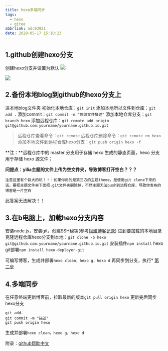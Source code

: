 ```yaml
---
title: hexo多端同步
tags:
  - hexo
  - gitee
abbrlink: adc93921
date: 2020-05-17 15:10:23
---
```

## 1.github创建hexo分支
创建hexo分支并设置为默认
![](http://qa5rgbn80.bkt.clouddn.com/hexo%E5%88%86%E6%94%AF1.PNG)
<!-- more -->
![](http://qa5rgbn80.bkt.clouddn.com/hexo%E5%88%86%E6%94%AF2.PNG)

## <h2 id="2">2.备份本地blog到github的hexo分支上</h2>
进本地blog文件夹
初始化本地仓库：`git init`
添加本地所以文件到仓库：`git add .`
添加commit：`git commit -m "修改文件描述"`
添加本地仓库分支：`git branch hexo`
添加远程仓库：`git remote add origin git@github.com:yourname/yourname.github.io.git`
> 远程仓库查看命令：`git remote`
> 远程仓库删除命令：`git remote rm hexo`
添加本地文件到远程仓库hexo分支：`git push origin hexo -f`

**注：**远程仓库中的 master 分支用于存储 hexo 生成的静态页面，hexo 分支用于存储 hexo 源文件；

**问提点：yilia主题的文件上传为空文件夹，导致博客打开空白？？？**
```
注意这里有个巨大的坑！！！如果你用的是第三方的主题theme，是使用git clone下来的话，要把主题文件夹下面把.git文件夹删除掉，不然主题无法push到远程仓库，导致你发布的博客是一片空白
```
此答案无法解决！！

## 3.在b电脑上，加载hexo分支内容
安装node.js，安装git，创建SSH秘钥(参考[搭建博客记录](http://zsx.pub/2020/05/11/gitee+hexo搭建博客/))
进到要加载的本地目录
克隆远程仓库hexo分支到本地：`git clone -b hexo git@github.com:yourname/yourname.github.io.git`
安装插件`npm install`
hexo git部署`npm install hexo-deployer-git`

可编写博客，生成并部署`hexo clean，hexo g，hexo d`
再同步到分支，执行* [第二步](#2)

## 4.多端同步
在任意终端更新博客前，拉取最新的版本`git pull origin hexo`
更新完后同步hexo分支
```
git add.
git commit -m "描述"
git push origin hexo
```
生成并部署`hexo clean，hexo g，hexo d`

附录：[github帮助中文](https://help.github.com/cn/github/managing-files-in-a-repository/adding-a-file-to-a-repository)


